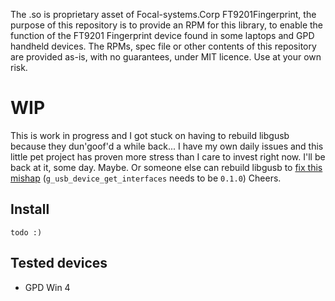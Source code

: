 The .so is proprietary asset of Focal-systems.Corp FT9201Fingerprint, the purpose of this repository is to provide an RPM for this library, to enable the function of the FT9201 Fingerprint device found in some laptops and GPD handheld devices. The RPMs, spec file or other contents of this repository are provided as-is, with no guarantees, under MIT licence. Use at your own risk.

# WIP
This is work in progress and I got stuck on having to rebuild libgusb because they dun'goof'd a while back... I have my own daily issues and this little pet project has proven more stress than I care to invest right now. I'll be back at it, some day. Maybe. Or someone else can rebuild libgusb to [fix this mishap](https://github.com/hughsie/libgusb/issues/9) (`g_usb_device_get_interfaces` needs to be `0.1.0`) Cheers.

## Install

```
todo :)
```

## Tested devices

- GPD Win 4

